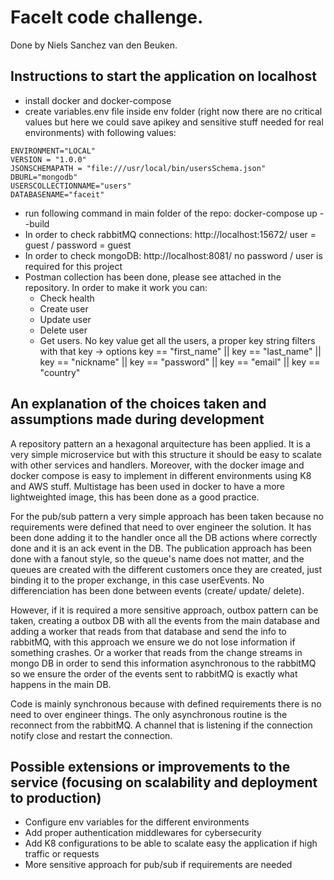 # FaceIt code challenge.

Done by Niels Sanchez van den Beuken.

## Instructions to start the application on localhost

- install docker and docker-compose
- create variables.env file inside env folder (right now there are no critical values but here we could save apikey and sensitive stuff needed for real environments) with following values:

```[env]
ENVIRONMENT="LOCAL"
VERSION = "1.0.0"
JSONSCHEMAPATH = "file:///usr/local/bin/usersSchema.json"
DBURL="mongodb"
USERSCOLLECTIONNAME="users"
DATABASENAME="faceit"
```

- run following command in main folder of the repo: docker-compose up --build
- In order to check rabbitMQ connections: http://localhost:15672/ user = guest / password = guest
- In order to check mongoDB: http://localhost:8081/ no password / user is required for this project
- Postman collection has been done, please see attached in the repository. In order to make it work you can:
  - Check health
  - Create user
  - Update user
  - Delete user
  - Get users. No key value get all the users, a proper key string filters with that key -> options key == "first_name" || key == "last_name" || key == "nickname" || key == "password" || key == "email" || key == "country"

## An explanation of the choices taken and assumptions made during development

A repository pattern an a hexagonal arquitecture has been applied. It is a very simple microservice but with this structure it should be easy to scalate with other services and handlers.
Moreover, with the docker image and docker compose is easy to implement in different environments using K8 and AWS stuff. Multistage has been used in docker to have a more lightweighted image, this has been done as a good practice.

For the pub/sub pattern a very simple approach has been taken because no requirements were defined that need to over engineer the solution. It has been done adding it to the handler once all the DB actions where correctly done and it is an ack event in the DB. The publication approach has been done with a fanout style, so the queue's name does not matter, and the queues are created with the different customers once they are created, just binding it to the proper exchange, in this case userEvents. No differenciation has been done between events (create/ update/ delete).

However, if it is required a more sensitive approach, outbox pattern can be taken, creating a outbox DB with all the events from the main database and adding a worker that reads from that database and send the info to rabbitMQ, with this approach we ensure we do not lose information if something crashes. Or a worker that reads from the change streams in mongo DB in order to send this information asynchronous to the rabbitMQ so we ensure the order of the events sent to rabbitMQ is exactly what happens in the main DB.

Code is mainly synchronous because with defined requirements there is no need to over engineer things. The only asynchronous routine is the reconnect from the rabbitMQ. A channel that is listening if the connection notify close and restart the connection.

## Possible extensions or improvements to the service (focusing on scalability and deployment to production)

- Configure env variables for the different environments
- Add proper authentication middlewares for cybersecurity
- Add K8 configurations to be able to scalate easy the application if high traffic or requests
- More sensitive approach for pub/sub if requirements are needed
